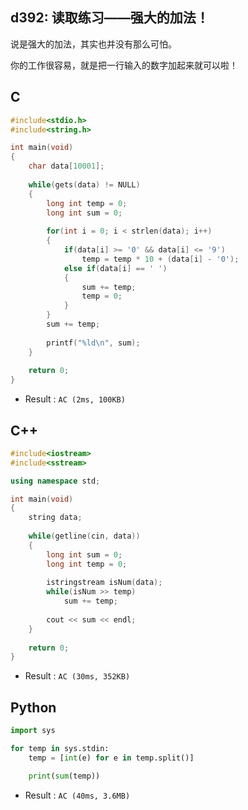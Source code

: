 ## d392: 读取练习——强大的加法！
说是强大的加法，其实也并没有那么可怕。

你的工作很容易，就是把一行输入的数字加起来就可以啦！

## C
```C
#include<stdio.h>
#include<string.h>

int main(void)
{
	char data[10001];
	
	while(gets(data) != NULL)
	{
		long int temp = 0;
		long int sum = 0;
		
		for(int i = 0; i < strlen(data); i++)
		{
			if(data[i] >= '0' && data[i] <= '9')
				temp = temp * 10 + (data[i] - '0');
			else if(data[i] == ' ')
			{
				sum += temp;
				temp = 0;
			}
		}
		sum += temp;
		
		printf("%ld\n", sum);
	}
	
	return 0;
}
```
 * Result : `AC (2ms, 100KB)`

## C++
```C++
#include<iostream>
#include<sstream>

using namespace std;

int main(void)
{
	string data;
	
	while(getline(cin, data))
	{
		long int sum = 0;
		long int temp = 0;
		
		istringstream isNum(data);
		while(isNum >> temp)
			sum += temp;
		
		cout << sum << endl;
	}
	
	return 0;
}
```
 * Result : `AC (30ms, 352KB)`

## Python
```python
import sys

for temp in sys.stdin:
    temp = [int(e) for e in temp.split()]

    print(sum(temp))
```
 * Result : `AC (40ms, 3.6MB)`
